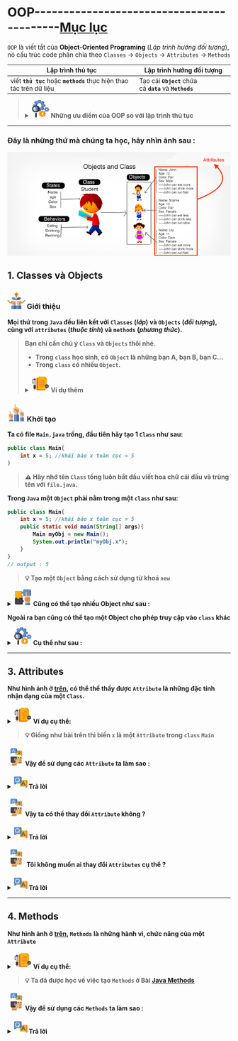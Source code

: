 # OOP------------------------------------------[Mục lục](https://github.com/Zenfection/Java)

`OOP` là viết tắt của **Object-Oriented Programing** (*Lập trình hướng đối tượng*), nó cấu trúc code phân chia theo `Classes` → `Objects` → `Attributes` → `Methods`

| Lập trình thủ tục                                                     | Lập trình hướng đối tượng                                |
| --------------------------------------------------------------------- | -------------------------------------------------------- |
| viết **`thủ tục`** hoặc **`methods`** thực hiện thao tác trên dữ liệu | Tạo cái **`Object`** chứa cả **`data`** và **`Methods`** |

> <details>
> <summary><b><img src="https://raw.githubusercontent.com/Zenfection/Image/master/2021/02/02-11-05-59-Know%20How.png"> Những ưu điểm của OOP so với lập trình thủ tục<b></summary>
> 
> <br>
> 
> - Nhanh hơn và dễ hơn
> 
> - Cấu trúc rõ ràng dễ hiểu, dễ bảo trì, sửa lỗi
> 
> - Có thể tái sử dụng giúp thời gian phát triển code ngắn hơn
> 
> </details>

---

### Đây là những thứ mà chúng ta học, hãy nhìn ảnh sau :

![object-class-diagrame-1.png](https://raw.githubusercontent.com/Zenfection/Image/master/2021/02/02-11-18-02-object-class-diagrame-1.png)

## 1. Classes và Objects

### ![Knowledge Growth.png](https://raw.githubusercontent.com/Zenfection/Image/master/2021/02/02-11-19-23-Knowledge%20Growth.png) Giới thiệu

Mọi thứ trong `Java` đều liên kết với `Classes` (*lớp*)  và `Objects` (*đối tượng*), cùng với `attributes` (*thuộc tính*) và `methods` (*phương thức*).

> Bạn chỉ cần chú ý `Class` và `Objects` thôi nhé.
> 
> - Trong `class` học sinh, có `Object` là những bạn A, bạn B, bạn C...
> - Trong `class` có nhiều `Object`.
> 
> <details>
> <summary><b><img src="https://raw.githubusercontent.com/Zenfection/Image/master/2021/02/02-11-21-10-Assignment.png"> Ví dụ thêm</b></summary>
> 
> <br>
> 
> - `Class` là Trái cây  ⇨ `Objects` là nho,cam,quýt,táo...
> 
> - `Class` là Động vật ⇨ `Objects` là chó,mèo,heo,gà...

### ![Group Class.png](https://raw.githubusercontent.com/Zenfection/Image/master/2021/02/02-11-49-09-Group%20Class.png) Khởi tạo

Ta có file `Main.java` trống, đầu tiên hãy tạo 1 `Class` như sau: 

```java
public class Main{
    int x = 5; //khái báo x toàn cục = 5
}
```

> ⚠️ Hãy nhớ tên `Class` tổng luôn bắt đầu viết hoa chữ cái đầu và trùng tên với `file.java`.

Trong `Java` một `Object` phải nằm trong  một `class` như sau:

```java
public class Main{
    int x = 5; //khái báo x toàn cục = 5
    public static void main(String[] args){
        Main myObj = new Main();
        System.out.println("myObj.x");
    }
}
// output : 5
```

> 💡 Tạo một `Object` bằng cách sử dụng từ khoá `new`

<details>
<summary><b><img src="https://raw.githubusercontent.com/Zenfection/Image/master/2021/02/02-13-30-01-Creative%20Solution.png"> Cũng có thể tạo nhiều Object như sau :</b></summary>

<br>

```java
public class Demo {
    String name = "Kiệt đẹp trai";
    public static void main(String[] args) {
        Demo myObj1 = new Demo(); //Object 1
        Demo myObj2 = new Demo(); //Object 2
        System.out.println(myObj1.name);
        System.out.println(myObj2.name);
    }
}
```

> 💡 Tên class có thể thay đổi dựa vào tên file của bạn

</details>

Ngoài ra bạn cũng có thể tạo một Object cho phép truy cập vào `class` khác

<details>
<summary><b><img src="https://raw.githubusercontent.com/Zenfection/Image/master/2021/02/02-11-05-59-Know%20How.png"> Cụ thể như sau :</b></summary>

<br>

Cho một file `Main.java` và `Second.java`

```java
public class Demo {
    int x = 5;
}
```

```java
class Second {
    public static void main(String[] args) {
        Main myObj = new Main(); //class Main nằm trong file Main.java
        System.out.println(myObj.x);
    }
}
// Output : 5
```

> ⚠️  2 file phải nằm chung trong một thư mục.

</details>

---

## 3. Attributes

Như hình ảnh ở [trên](https://github.com/Zenfection/Java/blob/master/Java%20OOP/1.OOP.md#đây-là-những-thứ-mà-chúng-ta-học-hãy-nhìn-ảnh-sau-), có thể thế thấy được `Attribute` là những đặc tính nhận dạng của một `Class`. 

<details>
<summary><b><img src="https://raw.githubusercontent.com/Zenfection/Image/master/2021/02/02-11-21-10-Assignment.png"> Ví dụ cụ thể:</b></summary>

<br>

- `Object` là học sinh ⇨ `Atrributes` là tuổi,tên,giới tính...

- `Object` là trái cây ⇨ `Attributes` là màu sắc,lá,hạt...

- `Object` là động vật ⇨ `Attributes` là màu lông,đuôi,tay,chân...

</details>

> 💡 Giống như bài trên thì biến `x` là một `Attribute` trong `class` `Main`

#### ![Language Learning.png](https://raw.githubusercontent.com/Zenfection/Image/master/2021/02/02-14-14-12-Language%20Learning.png)Vậy để sử dụng các `Attribute` ta làm sao :

<details>
<summary><b><img src="https://raw.githubusercontent.com/Zenfection/Image/master/2021/02/01-13-25-05-Questions%20And%20Answers.png"> Trả lời</summary>

<br>

Sử dụng dấu `.` trước `Object` để truy cập tới các `Attributes` của nó : 

- Ví dụ trừu tượng : `Độngvật.màulông`, `Tráicây.màu`, `HọcSinh.tuổi`...

- Ví dụ cụ thể : `Array.length`....

- Ví dụ thực tế : Tạo file `Demo.java` như sau 

```java
public class Demo {
    final int age = 3;
    String name = "Lucky";
    String color = "red";
    public static void main(String[] args) {
        Demo myObj = new Demo();
        System.out.println("age = " + myObj.age);
        System.out.println("name : " + myObj.name);
        System.out.println("color : " + myObj.color);
    }
}
/* age = 3
   name = Lucky
   color = red
*/
```

</details>

#### ![Language Learning.png](https://raw.githubusercontent.com/Zenfection/Image/master/2021/02/02-14-14-12-Language%20Learning.png)Vậy ta có thể thay đổi `Attribute` không ?

<details>
<summary><b><img src="https://raw.githubusercontent.com/Zenfection/Image/master/2021/02/01-13-25-05-Questions%20And%20Answers.png"> Trả lời</summary>

<br>

Dĩ nhiên là được, hôm nay người ấy yêu bạn không chắc ngày mai cũng thế, vậy nên bạn có thể thay đổi `Attributes` bằng phép gán.

Tạo một file `Cat.java` như sau:

```java
public class Cat {
    String color = "cam";
    int age = 3;
    public static void main(String[] args) {
        Cat conMeo = new Cat();
        System.out.println("Con mèo màu " + conMeo.color + " " + conMeo.age + " tuổi");
        conMeo.color = "vàng";
        conMeo.age = 4;
        System.out.println("Con mèo màu " + conMeo.color + " " + conMeo.age + " tuổi");
    }
} 
/* Con mèo màu cam 3 tuổi
   Con mèo màu vàng 4 tuổi  */
```

Vào khi ta Debug sẽ thấy được như sau : 

![Ảnh chụp Màn hình 2021-02-02 lúc 14.25.25.png](https://raw.githubusercontent.com/Zenfection/Image/master/2021/02/02-14-25-31-A%CC%89nh%20chu%CC%A3p%20Ma%CC%80n%20hi%CC%80nh%202021-02-02%20lu%CC%81c%2014.25.25.png)

> 💡 Thuộc tính của con mèo đã bị đổi sáng `4 tuổi` và `màu vàng`

</details>

#### ![Language Learning.png](https://raw.githubusercontent.com/Zenfection/Image/master/2021/02/02-14-14-12-Language%20Learning.png) Tôi không muốn ai thay đổi `Attributes` cụ thể ?

<details>
<summary><b><img src="https://raw.githubusercontent.com/Zenfection/Image/master/2021/02/01-13-25-05-Questions%20And%20Answers.png"> Trả lời</summary>

<br>

Dĩ nhiên là được rồi, và mình đã nói chung những bài trước, chỉ cần bạn khai báo thêm từ khoá `final`, các biến sẽ không thể thay đổi được.

![Ảnh chụp Màn hình 2021-02-02 lúc 14.33.22.png](https://raw.githubusercontent.com/Zenfection/Image/master/2021/02/02-14-33-28-A%CC%89nh%20chu%CC%A3p%20Ma%CC%80n%20hi%CC%80nh%202021-02-02%20lu%CC%81c%2014.33.22.png)

> 💡 Sẽ gặp lỗi ngay nếu bạn cố thay đổi nó.

</details>

---

## 4. Methods

Như hình ảnh ở [trên](https://github.com/Zenfection/Java/blob/master/Java%20OOP/1.OOP.md#%C4%91%C3%A2y-l%C3%A0-nh%E1%BB%AFng-th%E1%BB%A9-m%C3%A0-ch%C3%BAng-ta-h%E1%BB%8Dc-h%C3%A3y-nh%C3%ACn-%E1%BA%A3nh-sau-), `Methods` là những hành vi, chức năng của một `Attribute`

<details>
<summary><b><img src="https://raw.githubusercontent.com/Zenfection/Image/master/2021/02/02-11-21-10-Assignment.png"> Ví dụ cụ thể:</b></summary>

<br>

- `Object` : con người ⇨ `Atrributes` : tay... ⇨  `Methods` : nắm,bóp,sờ,đấm...

- `Object` : động vật ⇨ `Attributes` : tay,chân... ⇨ `Methods` : đi,chạy...

</details>

> 💡 Ta đã được học về việc tạo `Methods` ở Bài [Java Methods](https://github.com/Zenfection/Java/blob/master/Java%20Basic/12.Methods.md)

#### ![Language Learningpng](https://raw.githubusercontent.com/Zenfection/Image/master/2021/02/02-14-14-12-Language%20Learning.png)Vậy để sử dụng các `Methods` ta làm sao :

<details>
<summary><b><img src="https://raw.githubusercontent.com/Zenfection/Image/master/2021/02/01-13-25-05-Questions%20And%20Answers.png"> Trả lời</summary>

<br>

Cũng giống như `Attributes`, bạn sử dụng dấu `.` trước `Object` để gọi `Methods` của nó.

> ⚠️ `Methods` là hàm nên sẽ có dấu `()`

- Ví dụ trừu tượng : `Độngvật.chạy()`, `HọcSinh.đi()`,`HọcSinh.yêu()`...

- Ví dụ cụ thể: `Math.pow(x,y)`, `String.toString()`...

- Ví dụ thực tế: Tạo một file `Cat.java` như sau:

```java
public class Cat {
    public void run(){
        System.out.println("Con mèo đã chạy");
    }
    public void eat(){
        System.out.println("Con mèo đang ăn");
    }
    public static void main(String[] args) {
        Cat conMeo = new Demo(); // tạo Object conMeo
        conMeo.run(); //gọi method run
        conMeo.eat(); //gọi methos eat
    }
}
/* Con mèo đã chạy
   Con mèo đang ăn */
```

</details>
